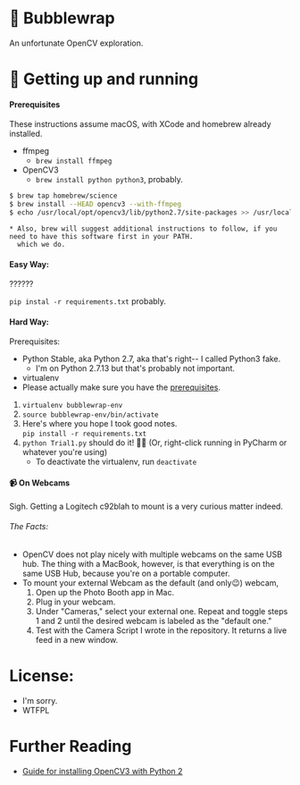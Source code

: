 # 🍾 Bubblewrap

An unfortunate OpenCV exploration.

# 🚀 Getting up and running

#### Prerequisites

These instructions assume macOS, with XCode and homebrew already installed.

  * ffmpeg
    * `brew install ffmpeg`
  * OpenCV3
    * `brew install python python3`, probably.
```bash
$ brew tap homebrew/science
$ brew install --HEAD opencv3 --with-ffmpeg
$ echo /usr/local/opt/opencv3/lib/python2.7/site-packages >> /usr/local/lib/python2.7/site-packages/opencv3.pth
```
    * Also, brew will suggest additional instructions to follow, if you need to have this software first in your PATH.
      which we do.

#### Easy Way:
??????

`pip instal -r requirements.txt` probably.

#### Hard Way:
Prerequisites:
  * Python Stable, aka Python 2.7, aka that's right-- I called Python3 fake.
    * I'm on Python 2.7.13 but that's probably not important.
  * virtualenv
  * Please actually make sure you have the [prerequisites](#Prerequisites).

1. `virtualenv bubblewrap-env`
2. `source bubblewrap-env/bin/activate`
3. Here's where you hope I took good notes.  
  `pip install -r requirements.txt`
4. `python Trial1.py` should do it! 💁✨ (Or, right-click running in PyCharm or whatever you're using)
    * To deactivate the virtualenv, run `deactivate`

#### 📹 On Webcams

Sigh. Getting a Logitech c92blah to mount is a very curious matter indeed.

###### The Facts:

* OpenCV does not play nicely with multiple webcams on the same USB hub. The thing with a MacBook,
  however, is that everything is on the same USB Hub, because you're on a portable computer.
* To mount your external Webcam as the default (and only😉) webcam,
    1. Open up the Photo Booth app in Mac.
    2. Plug in your webcam.
    3. Under "Cameras," select your external one. Repeat and toggle steps 1 and 2 until the desired
    webcam is labeled as the "default one."
    4. Test with the Camera Script I wrote in the repository. It returns a live feed in a new window.

# License:
* I'm sorry.
* WTFPL

# Further Reading
* [Guide for installing OpenCV3 with Python 2](http://www.pyimagesearch.com/2016/12/19/install-opencv-3-on-macos-with-homebrew-the-easy-way/)
